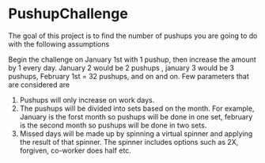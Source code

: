 # PushupChallenge

The goal of this project is to find the number of pushups you are going to do with the following assumptions

Begin the challenge on January 1st with 1 pushup, then increase the amount by 1 every day. January 2 would be 2 pushups , january 3 would be 3 pushups, February 1st = 32 pushups, and on and on. Few parameters that are considered are

1) Pushups will only increase on work days.
2) The pushups will be divided into sets based on the month. For example, January is the forst month so pushups will be done in one set, february is the second month so pushups will be done in two sets.
3) Missed days will be made up by spinning a virtual spinner and applying the result of that spinner. The spinner includes options such as 2X, forgiven, co-worker does half etc.



